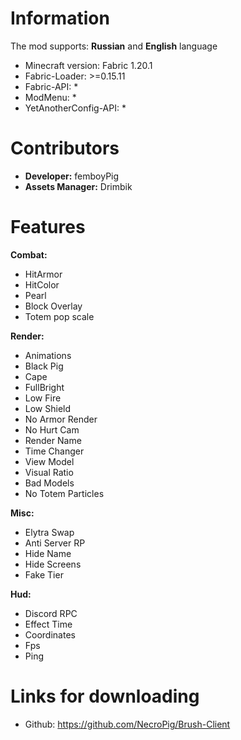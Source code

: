 # Information
The mod supports: **Russian** and **English** language 
- Minecraft version: Fabric 1.20.1
- Fabric-Loader: >=0.15.11
- Fabric-API: *
- ModMenu: *
- YetAnotherConfig-API: *
# Contributors
- **Developer:** femboyPig
- **Assets Manager:** Drimbik
# Features
**Combat:**

- HitArmor
- HitColor
- Pearl
- Block Overlay
- Totem pop scale

**Render:**

- Animations
- Black Pig
- Cape
- FullBright
- Low Fire
- Low Shield
- No Armor Render
- No Hurt Cam
- Render Name
- Time Changer
- View Model
- Visual Ratio
- Bad Models
- No Totem Particles

**Misc:**

- Elytra Swap
- Anti Server RP
- Hide Name
- Hide Screens
- Fake Tier

**Hud:**

- Discord RPC
- Effect Time
- Coordinates
- Fps
- Ping

# Links for downloading
- Github: https://github.com/NecroPig/Brush-Client
